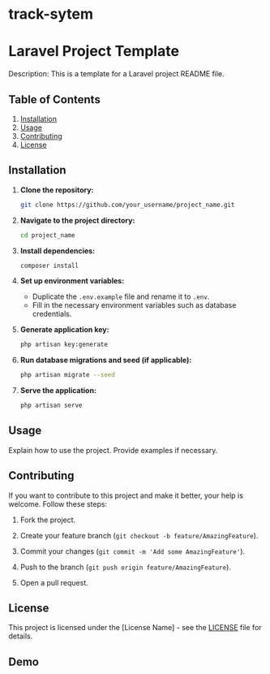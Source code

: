 # track-sytem
# Laravel Project Template

Description: This is a template for a Laravel project README file.

## Table of Contents

1. [Installation](#installation)
2. [Usage](#usage)
3. [Contributing](#contributing)
4. [License](#license)

## Installation

1. **Clone the repository:**
    ```bash
    git clone https://github.com/your_username/project_name.git
    ```

2. **Navigate to the project directory:**
    ```bash
    cd project_name
    ```

3. **Install dependencies:**
    ```bash
    composer install
    ```

4. **Set up environment variables:**
    - Duplicate the `.env.example` file and rename it to `.env`.
    - Fill in the necessary environment variables such as database credentials.
  
5. **Generate application key:**
    ```bash
    php artisan key:generate
    ```

6. **Run database migrations and seed (if applicable):**
    ```bash
    php artisan migrate --seed
    ```

7. **Serve the application:**
    ```bash
    php artisan serve
    ```

## Usage

Explain how to use the project. Provide examples if necessary.

## Contributing

If you want to contribute to this project and make it better, your help is welcome. Follow these steps:

1. Fork the project.
2. Create your feature branch (`git checkout -b feature/AmazingFeature`).


 
4. Commit your changes (`git commit -m 'Add some AmazingFeature'`).
5. Push to the branch (`git push origin feature/AmazingFeature`).
6. Open a pull request.

## License

This project is licensed under the [License Name] - see the [LICENSE](LICENSE) file for details.

 ## Demo




